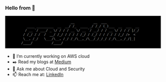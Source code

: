 ### Hello from 👋

![banner](img/banner.png)

- 🔭 I’m currently working on AWS cloud
- :black_nib: Read my blogs at [Medium](https://medium.com/@greyhatlinux)
- 💬 Ask me about Cloud and Security 
- 📫 Reach me at: [LinkedIn](https://linkedin.com/in/greyhatlinux)


<!--
**greyhatlinux/greyhatlinux** is a ✨ _special_ ✨ repository because its `README.md` (this file) appears on your GitHub profile.

Here are some ideas to get you started:

- 🔭 I’m currently working on ...
- 🌱 I’m currently learning ...
- 👯 I’m looking to collaborate on ...
- 🤔 I’m looking for help with ...
- 💬 Ask me about ...
- 📫 How to reach me: ...
- 😄 Pronouns: ...
- ⚡ Fun fact: ...
-->
